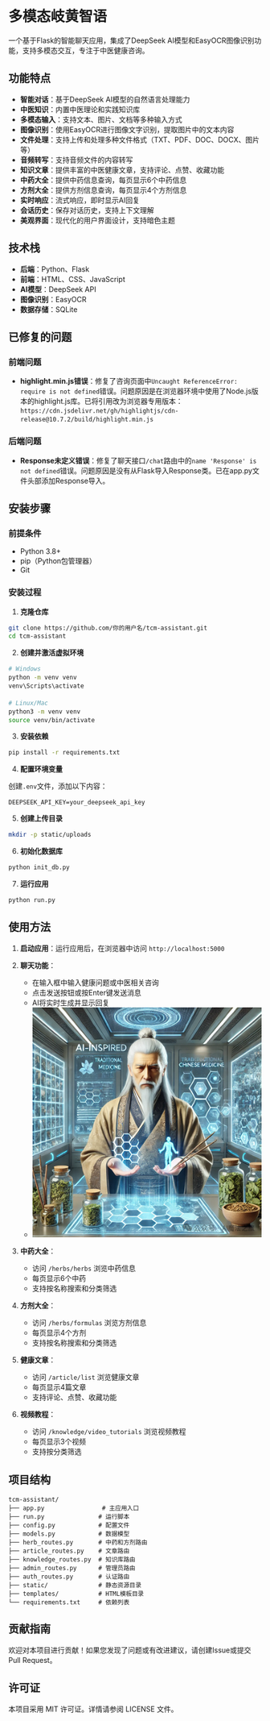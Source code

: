 # 多模态岐黄智语

一个基于Flask的智能聊天应用，集成了DeepSeek AI模型和EasyOCR图像识别功能，支持多模态交互，专注于中医健康咨询。

## 功能特点

- **智能对话**：基于DeepSeek AI模型的自然语言处理能力
- **中医知识**：内置中医理论和实践知识库
- **多模态输入**：支持文本、图片、文档等多种输入方式
- **图像识别**：使用EasyOCR进行图像文字识别，提取图片中的文本内容
- **文件处理**：支持上传和处理多种文件格式（TXT、PDF、DOC、DOCX、图片等）
- **音频转写**：支持音频文件的内容转写
- **知识文章**：提供丰富的中医健康文章，支持评论、点赞、收藏功能
- **中药大全**：提供中药信息查询，每页显示6个中药信息
- **方剂大全**：提供方剂信息查询，每页显示4个方剂信息
- **实时响应**：流式响应，即时显示AI回复
- **会话历史**：保存对话历史，支持上下文理解
- **美观界面**：现代化的用户界面设计，支持暗色主题

## 技术栈

- **后端**：Python、Flask
- **前端**：HTML、CSS、JavaScript
- **AI模型**：DeepSeek API
- **图像识别**：EasyOCR
- **数据存储**：SQLite

## 已修复的问题

### 前端问题
- **highlight.min.js错误**：修复了咨询页面中`Uncaught ReferenceError: require is not defined`错误。问题原因是在浏览器环境中使用了Node.js版本的highlight.js库。已将引用改为浏览器专用版本：`https://cdn.jsdelivr.net/gh/highlightjs/cdn-release@10.7.2/build/highlight.min.js`

### 后端问题
- **Response未定义错误**：修复了聊天接口`/chat`路由中的`name 'Response' is not defined`错误。问题原因是没有从Flask导入Response类。已在app.py文件头部添加Response导入。

## 安装步骤

### 前提条件

- Python 3.8+
- pip（Python包管理器）
- Git

### 安装过程

1. **克隆仓库**

```bash
git clone https://github.com/你的用户名/tcm-assistant.git
cd tcm-assistant
```

2. **创建并激活虚拟环境**

```bash
# Windows
python -m venv venv
venv\Scripts\activate

# Linux/Mac
python3 -m venv venv
source venv/bin/activate
```

3. **安装依赖**

```bash
pip install -r requirements.txt
```

4. **配置环境变量**

创建`.env`文件，添加以下内容：

```
DEEPSEEK_API_KEY=your_deepseek_api_key
```

5. **创建上传目录**

```bash
mkdir -p static/uploads
```

6. **初始化数据库**

```bash
python init_db.py
```

7. **运行应用**

```bash
python run.py
```

## 使用方法

1. **启动应用**：运行应用后，在浏览器中访问 `http://localhost:5000`

2. **聊天功能**：
   - 在输入框中输入健康问题或中医相关咨询
   - 点击发送按钮或按Enter键发送消息
   - AI将实时生成并显示回复
   - ![聊天界面](static/images/chat_interface.png)

3. **中药大全**：
   - 访问 `/herbs/herbs` 浏览中药信息
   - 每页显示6个中药
   - 支持按名称搜索和分类筛选

4. **方剂大全**：
   - 访问 `/herbs/formulas` 浏览方剂信息
   - 每页显示4个方剂
   - 支持按名称搜索和分类筛选

5. **健康文章**：
   - 访问 `/article/list` 浏览健康文章
   - 每页显示4篇文章
   - 支持评论、点赞、收藏功能

6. **视频教程**：
   - 访问 `/knowledge/video_tutorials` 浏览视频教程
   - 每页显示3个视频
   - 支持按分类筛选

## 项目结构

```
tcm-assistant/
├── app.py                # 主应用入口
├── run.py               # 运行脚本
├── config.py            # 配置文件
├── models.py            # 数据模型
├── herb_routes.py       # 中药和方剂路由
├── article_routes.py    # 文章路由
├── knowledge_routes.py  # 知识库路由
├── admin_routes.py      # 管理员路由
├── auth_routes.py       # 认证路由
├── static/              # 静态资源目录
├── templates/           # HTML模板目录
└── requirements.txt     # 依赖列表
```

## 贡献指南

欢迎对本项目进行贡献！如果您发现了问题或有改进建议，请创建Issue或提交Pull Request。

## 许可证

本项目采用 MIT 许可证。详情请参阅 LICENSE 文件。
